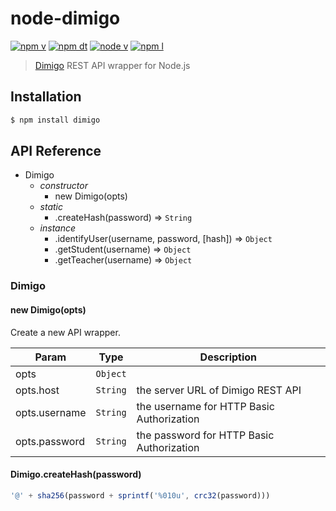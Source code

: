 # node-dimigo
[![npm v]][npm package] [![npm dt]][npm package] [![node v]][npm package] [![npm l]][npm package]

> [Dimigo] REST API wrapper for Node.js

## Installation
```bash
$ npm install dimigo
```

## API Reference
- Dimigo
  - *constructor*
    - new Dimigo(opts)
  - *static*
    - .createHash(password) ⇒ `String`
  - *instance*
    - .identifyUser(username, password, [hash]) ⇒ `Object`
    - .getStudent(username) ⇒ `Object`
    - .getTeacher(username) ⇒ `Object`

### Dimigo

#### new Dimigo(opts)
Create a new API wrapper.

| Param | Type | Description |
| ----- | ----- | ----- |
| opts | `Object` | |
| opts.host | `String` | the server URL of Dimigo REST API |
| opts.username | `String` | the username for HTTP Basic Authorization |
| opts.password | `String` | the password for HTTP Basic Authorization |

#### Dimigo.createHash(password)
```js
'@' + sha256(password + sprintf('%010u', crc32(password)))
```

[Dimigo]: https://www.dimigo.hs.kr/

[node v]: https://img.shields.io/node/v/dimigo.svg
[npm l]: https://img.shields.io/npm/l/dimigo.svg
[npm v]: https://img.shields.io/npm/v/dimigo.svg
[npm dt]: https://img.shields.io/npm/dt/dimigo.svg
[npm package]: https://www.npmjs.com/package/dimigo
